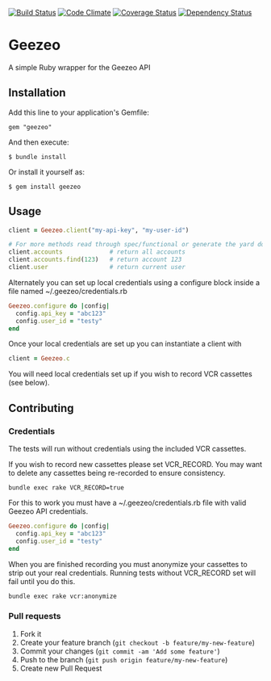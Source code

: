 [![Build Status](https://travis-ci.org/fuzz/geezeo.png?branch=master)](https://travis-ci.org/fuzz/geezeo)
[![Code Climate](https://codeclimate.com/github/fuzz/geezeo.png)](https://codeclimate.com/github/fuzz/geezeo)
[![Coverage Status](https://coveralls.io/repos/fuzz/geezeo/badge.png?branch=master)](https://coveralls.io/r/fuzz/geezeo?branch=master)
[![Dependency Status](https://gemnasium.com/fuzz/geezeo.png?travis)](https://gemnasium.com/fuzz/geezeo)

# Geezeo

A simple Ruby wrapper for the Geezeo API

## Installation

Add this line to your application's Gemfile:

    gem "geezeo"

And then execute:

    $ bundle install

Or install it yourself as:

    $ gem install geezeo

## Usage

```ruby
client = Geezeo.client("my-api-key", "my-user-id")

# For more methods read through spec/functional or generate the yard doc
client.accounts             # return all accounts
client.accounts.find(123)   # return account 123
client.user                 # return current user
```

Alternately you can set up local credentials using a configure block inside a
file named ~/.geezeo/credentials.rb

```ruby
Geezeo.configure do |config|
  config.api_key = "abc123"
  config.user_id = "testy"
end
```

Once your local credentials are set up you can instantiate a client with

```ruby
client = Geezeo.c
```

You will need local credentials set up if you wish to record VCR cassettes
(see below).

## Contributing

### Credentials

The tests will run without credentials using the included VCR cassettes.

If you wish to record new cassettes please set VCR_RECORD. You may want to
delete any cassettes being re-recorded to ensure consistency.

	bundle exec rake VCR_RECORD=true

For this to work you must have a ~/.geezeo/credentials.rb file with valid
Geezeo API credentials.

```ruby
Geezeo.configure do |config|
  config.api_key = "abc123"
  config.user_id = "testy"
end
```

When you are finished recording you must anonymize your cassettes to strip out
your real credentials. Running tests without VCR_RECORD set will fail until
you do this.

	bundle exec rake vcr:anonymize

### Pull requests

1. Fork it
2. Create your feature branch (`git checkout -b feature/my-new-feature`)
3. Commit your changes (`git commit -am 'Add some feature'`)
4. Push to the branch (`git push origin feature/my-new-feature`)
5. Create new Pull Request

